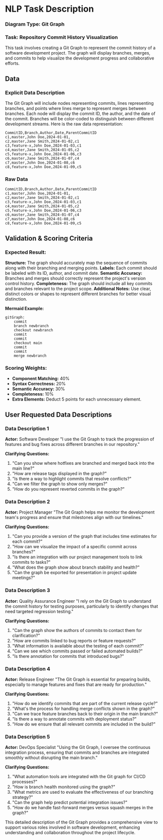 # NLP Task Description

### Diagram Type: Git Graph
### Task: Repository Commit History Visualization
This task involves creating a Git Graph to represent the commit history of a software development project. The graph will display branches, merges, and commits to help visualize the development progress and collaborative efforts.

## Data
### Explicit Data Description
The Git Graph will include nodes representing commits, lines representing branches, and points where lines merge to represent merges between branches. Each node will display the commit ID, the author, and the date of the commit. Branches will be color-coded to distinguish between different development streams. Here is the raw data representation:

```csv
CommitID,Branch,Author,Date,ParentCommitID
c1,master,John Doe,2024-01-01,
c2,master,Jane Smith,2024-01-02,c1
c3,feature-x,John Doe,2024-01-03,c1
c4,master,Jane Smith,2024-01-05,c2
c5,feature-x,John Doe,2024-01-06,c3
c6,master,Jane Smith,2024-01-07,c4
c7,master,John Doe,2024-01-08,c6
c8,feature-x,John Doe,2024-01-09,c5
```

### Raw Data

```csv
CommitID,Branch,Author,Date,ParentCommitID
c1,master,John Doe,2024-01-01,
c2,master,Jane Smith,2024-01-02,c1
c3,feature-x,John Doe,2024-01-03,c1
c4,master,Jane Smith,2024-01-05,c2
c5,feature-x,John Doe,2024-01-06,c3
c6,master,Jane Smith,2024-01-07,c4
c7,master,John Doe,2024-01-08,c6
c8,feature-x,John Doe,2024-01-09,c5
```

## Validation & Scoring Criteria

### Expected Result:
**Structure:** The graph should accurately map the sequence of commits along with their branching and merging points.
**Labels:** Each commit should be labeled with its ID, author, and commit date.
**Semantic Accuracy:** Branches and merges should correctly represent the project's version control history.
**Completeness:** The graph should include all key commits and branches relevant to the project scope.
**Additional Notes:** Use clear, distinct colors or shapes to represent different branches for better visual distinction.

**Mermaid Example:**

```mermaid
gitGraph:
    commit
    branch newbranch
    checkout newbranch
    commit
    commit
    checkout main
    commit
    commit
    merge newbranch
```

### Scoring Weights:
- **Component Matching:** 40%
- **Syntax Correctness:** 20%
- **Semantic Accuracy:** 30%
- **Completeness:** 10%
- **Extra Elements:** Deduct 5 points for each unnecessary element.

## User Requested Data Descriptions

### Data Description 1
**Actor:** Software Developer
"I use the Git Graph to track the progression of features and bug fixes across different branches in our repository."

**Clarifying Questions:**
1. "Can you show where hotfixes are branched and merged back into the main line?"
2. "How are release tags displayed in the graph?"
3. "Is there a way to highlight commits that resolve conflicts?"
4. "Can we filter the graph to show only merges?"
5. "How do you represent reverted commits in the graph?"

### Data Description 2
**Actor:** Project Manager
"The Git Graph helps me monitor the development team's progress and ensure that milestones align with our timelines."

**Clarifying Questions:**
1. "Can you provide a version of the graph that includes time estimates for each commit?"
2. "How can we visualize the impact of a specific commit across branches?"
3. "Is there an integration with our project management tools to link commits to tasks?"
4. "What does the graph show about branch stability and health?"
5. "Can the graph be exported for presentation in project update meetings?"

### Data Description 3
**Actor:** Quality Assurance Engineer
"I rely on the Git Graph to understand the commit history for testing purposes, particularly to identify changes that need targeted regression testing."

**Clarifying Questions:**
1. "Can the graph show the authors of commits to contact them for clarification?"
2. "How are commits linked to bug reports or feature requests?"
3. "What information is available about the testing of each commit?"
4. "Can we see which commits passed or failed automated builds?"
5. "Is there annotation for commits that introduced bugs?"

### Data Description 4
**Actor:** Release Engineer
"The Git Graph is essential for preparing builds, especially to manage features and fixes that are ready for production."

**Clarifying Questions:**
1. "How do we identify commits that are part of the current release cycle?"
2. "What's the process for handling merge conflicts shown in the graph?"
3. "Can we trace feature branches back to their origin in the main branch?"
4. "Is there a way to annotate commits with deployment status?"
5. "How do we ensure that all relevant commits are included in the build?"

### Data Description 5
**Actor:** DevOps Specialist
"Using the Git Graph, I oversee the continuous integration process, ensuring that commits and branches are integrated smoothly without disrupting the main branch."

**Clarifying Questions:**
1. "What automation tools are integrated with the Git graph for CI/CD processes?"
2. "How is branch health monitored using the graph?"
3. "What metrics are used to evaluate the effectiveness of our branching strategy?"
4. "Can the graph help predict potential integration issues?"
5. "How do we handle fast-forward merges versus squash merges in the graph?"

This detailed description of the Git Graph provides a comprehensive view to support various roles involved in software development, enhancing understanding and collaboration throughout the project lifecycle.
